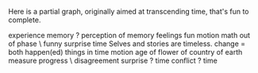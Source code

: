 Here is a partial graph, originally aimed at transcending time, that's fun to complete.

experience
  memory
    ? perception of memory
  feelings
    fun
      motion
      math
        out of phase \ funny
      surprise
  time
    Selves and stories are timeless.
    change = both happen(ed)
    things in time
      motion
      age
        of flower
        of country
        of earth
    measure progress \ disagreement
    surprise ? time
    conflict ? time
 